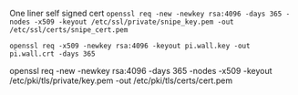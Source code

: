 One liner self signed cert
`openssl req -new -newkey rsa:4096 -days 365 -nodes -x509 -keyout /etc/ssl/private/snipe_key.pem -out /etc/ssl/certs/snipe_cert.pem`

`openssl req -x509 -newkey rsa:4096 -keyout pi.wall.key -out pi.wall.crt -days 365`

openssl req -new -newkey rsa:4096 -days 365 -nodes -x509 -keyout /etc/pki/tls/private/key.pem -out /etc/pki/tls/certs/cert.pem